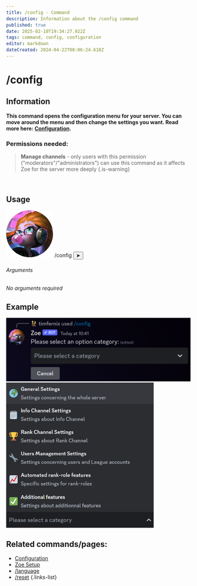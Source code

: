 ```yaml
---
title: /config - Command
description: Information about the /config command
published: true
date: 2025-02-10T19:34:27.922Z
tags: command, config, configuration
editor: markdown
dateCreated: 2024-04-22T08:06:24.618Z
---
```


# /config
## Information
**This command opens the configuration menu for your server. You can move around the menu and then change the settings you want. Read more here: [Configuration](/en/Zoe-Configuration/).**
<br>

### Permissions needed:
>**Manage channels** - only users with this permission ("moderators"/"administrators") can use this command as it affects Zoe for the server more deeply {.is-warning}

<br>

## Usage
<div class="discord-preview">
    <div class="dcp-chatbar">
        <img src="/zoe_logo.png" class="dcp-avatar">
        <span class="dcp-command">/config</span>
        <button class="dcp-send-btn">&#10148;</button> 
    </div>
</div>

###### Arguments
*No arguments required*
<br>
 
 
## Example
<img src="/en_/en_config_1.png" width="500"><br>
<img src="/configuration_choices.png" width="400"><br>
 
## Related commands/pages:
-   [Configuration](/en/Zoe-Configuration/)
-   [Zoe Setup](/en/setup/)
-   [/language](/en/commands/administrative/language/)
-   [/reset](/en/commands/administrative/reset/)
{.links-list}